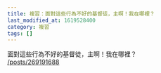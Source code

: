 ```yaml
---
title: 複習：面對這些行為不好的基督徒，主啊！我在哪裡？
last_modified_at: 1619528400
category: 複習
tags: []
---
```


<p>面對這些行為不好的基督徒，主啊！我在哪裡？<br>
<a href="/posts/269191688" target="_blank">/posts/269191688</a></p>

<p>&nbsp;</p>

